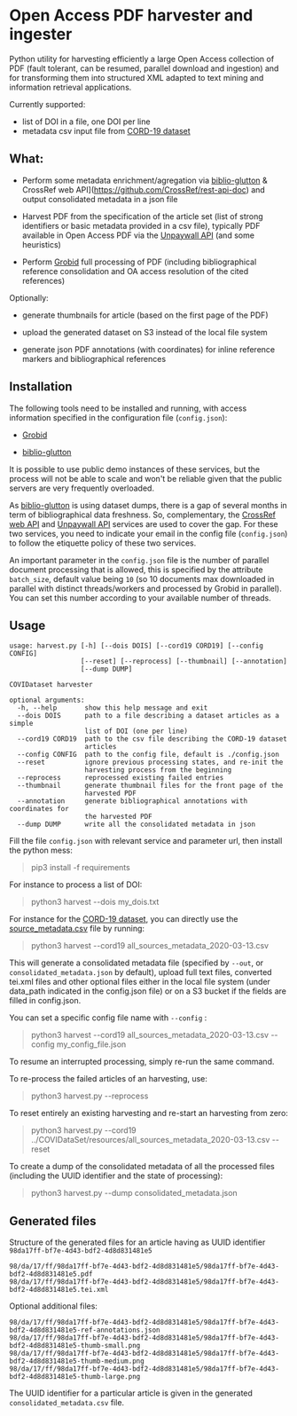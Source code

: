 # Open Access PDF harvester and ingester

Python utility for harvesting efficiently a large Open Access collection of PDF (fault tolerant, can be resumed, parallel download and ingestion) and for transforming them into structured XML adapted to text mining and information retrieval applications.

Currently supported:

- list of DOI in a file, one DOI per line
- metadata csv input file from [CORD-19 dataset](https://pages.semanticscholar.org/coronavirus-research)

## What:

- Perform some metadata enrichment/agregation via [biblio-glutton](https://github.com/kermitt2/biblio-glutton) & CrossRef web API](https://github.com/CrossRef/rest-api-doc) and output consolidated metadata in a json file 

- Harvest PDF from the specification of the article set (list of strong identifiers or basic metadata provided in a csv file), typically PDF available in Open Access PDF via the [Unpaywall API](https://unpaywall.org/products/api) (and some heuristics) 

- Perform [Grobid](https://github.com/kermitt2/grobid) full processing of PDF (including bibliographical reference consolidation and OA access resolution of the cited references)

Optionally: 

- generate thumbnails for article (based on the first page of the PDF) 

- upload the generated dataset on S3 instead of the local file system

- generate json PDF annotations (with coordinates) for inline reference markers and bibliographical references 

## Installation

The following tools need to be installed and running, with access information specified in the configuration file (`config.json`):

- [Grobid](https://github.com/kermitt2/grobid)

- [biblio-glutton](https://github.com/kermitt2/biblio-glutton)

It is possible to use public demo instances of these services, but the process will not be able to scale and won't be reliable given that the public servers are very frequently overloaded. 

As [biblio-glutton](https://github.com/kermitt2/biblio-glutton) is using dataset dumps, there is a gap of several months in term of bibliographical data freshness. So, complementary, the [CrossRef web API](https://github.com/CrossRef/rest-api-doc) and [Unpaywall API](https://unpaywall.org/products/api) services are used to cover the gap. For these two services, you need to indicate your email in the config file (`config.json`) to follow the etiquette policy of these two services. 

An important parameter in the `config.json` file is the number of parallel document processing that is allowed, this is specified by the attribute `batch_size`, default value being `10` (so 10 documents max downloaded in parallel with distinct threads/workers and processed by Grobid in parallel). You can set this number according to your available number of threads.   

## Usage

```
usage: harvest.py [-h] [--dois DOIS] [--cord19 CORD19] [--config CONFIG]
                  [--reset] [--reprocess] [--thumbnail] [--annotation]
                  [--dump DUMP]

COVIDataset harvester

optional arguments:
  -h, --help       show this help message and exit
  --dois DOIS      path to a file describing a dataset articles as a simple
                   list of DOI (one per line)
  --cord19 CORD19  path to the csv file describing the CORD-19 dataset
                   articles
  --config CONFIG  path to the config file, default is ./config.json
  --reset          ignore previous processing states, and re-init the
                   harvesting process from the beginning
  --reprocess      reprocessed existing failed entries
  --thumbnail      generate thumbnail files for the front page of the
                   harvested PDF
  --annotation     generate bibliographical annotations with coordinates for
                   the harvested PDF
  --dump DUMP      write all the consolidated metadata in json
```

Fill the file `config.json` with relevant service and parameter url, then install the python mess:

> pip3 install -f requirements

For instance to process a list of DOI:

> python3 harvest --dois my_dois.txt 

For instance for the [CORD-19 dataset](https://pages.semanticscholar.org/coronavirus-research), you can directly use the [source_metadata.csv](https://ai2-semanticscholar-cord-19.s3-us-west-2.amazonaws.com/2020-03-13/all_sources_metadata_2020-03-13.csv) file by running: 

> python3 harvest --cord19 all_sources_metadata_2020-03-13.csv  

This will generate a consolidated metadata file (specified by `--out`,  or `consolidated_metadata.json` by default), upload full text files, 
converted tei.xml files and other optional files either in the local file system (under data_path indicated in the config.json 
file) or on a S3 bucket if the fields are filled in config.json. 

You can set a specific config file name with `--config` :

> python3 harvest --cord19 all_sources_metadata_2020-03-13.csv --config my_config_file.json    

To resume an interrupted processing, simply re-run the same command. 

To re-process the failed articles of an harvesting, use:

> python3 harvest.py --reprocess 

To reset entirely an existing harvesting and re-start an harvesting from zero:

> python3 harvest.py --cord19 ../COVIDataSet/resources/all_sources_metadata_2020-03-13.csv --reset

To create a dump of the consolidated metadata of all the processed files (including the UUID identifier and the state of processing):

> python3 harvest.py --dump consolidated_metadata.json


## Generated files

Structure of the generated files for an article having as UUID identifier `98da17ff-bf7e-4d43-bdf2-4d8d831481e5`

```
98/da/17/ff/98da17ff-bf7e-4d43-bdf2-4d8d831481e5/98da17ff-bf7e-4d43-bdf2-4d8d831481e5.pdf
98/da/17/ff/98da17ff-bf7e-4d43-bdf2-4d8d831481e5/98da17ff-bf7e-4d43-bdf2-4d8d831481e5.tei.xml
```

Optional additional files:

```
98/da/17/ff/98da17ff-bf7e-4d43-bdf2-4d8d831481e5/98da17ff-bf7e-4d43-bdf2-4d8d831481e5-ref-annotations.json
98/da/17/ff/98da17ff-bf7e-4d43-bdf2-4d8d831481e5/98da17ff-bf7e-4d43-bdf2-4d8d831481e5-thumb-small.png
98/da/17/ff/98da17ff-bf7e-4d43-bdf2-4d8d831481e5/98da17ff-bf7e-4d43-bdf2-4d8d831481e5-thumb-medium.png
98/da/17/ff/98da17ff-bf7e-4d43-bdf2-4d8d831481e5/98da17ff-bf7e-4d43-bdf2-4d8d831481e5-thumb-large.png
```

The UUID identifier for a particular article is given in the generated `consolidated_metadata.csv` file.


